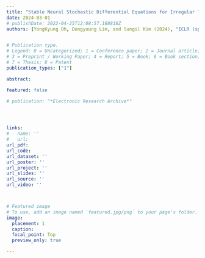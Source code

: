 ```yaml
---
title: "Stable Neural Stochastic Differential Equations for Irregular Time Series Classification"
date: 2024-03-01
# publishDate: 2022-04-25T12:08:57.188818Z
authors: [YongKyung Oh, Dongyoung Lim, and Sungil Kim (2024), "ICLR (spotlight)"]


# Publication type.
# Legend: 0 = Uncategorized; 1 = Conference paper; 2 = Journal article;
# 3 = Preprint / Working Paper; 4 = Report; 5 = Book; 6 = Book section;
# 7 = Thesis; 8 = Patent
publication_types: ["1"]

abstract: 

featured: false

# publication: "*Electronic Research Archive*"




links: 
# - name: ''
#   url: 
url_pdf: 
url_code: 
url_dataset: ''
url_poster: ''
url_project: ''
url_slides: ''
url_source: ''
url_video: ''



# Featured image
# To use, add an image named `featured.jpg/png` to your page's folder. 
image:
  placement: 1
  caption: 
  focal_point: Top
  preview_only: true

---
```


